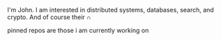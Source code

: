 I'm John. I am interested in distributed systems, databases, search, and crypto. And of course their ∩

pinned repos are those i am currently working on
